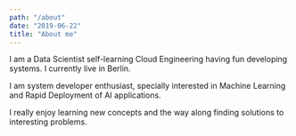 ```yaml
---
path: "/about"
date: "2019-06-22"
title: "About me"
---
```


I am a Data Scientist self-learning Cloud Engineering having fun developing systems. I currently live in <span class="colored-text_1">Berlin</span>.

I am system developer enthusiast, specially interested in <span class="colored-text_3">Machine Learning</span> and Rapid Deployment of <span class="colored-text_3">AI applications</span>.

I really enjoy learning new concepts and the way along finding solutions to interesting problems.
